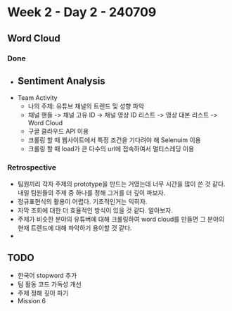 # Week 2 - Day 2 - 240709

## Word Cloud
### Done
- Sentiment Analysis
    - 
- Team Activity
    - 나의 주제: 유튜브 채널의 트렌드 및 성향 파악
    - 채널 핸들 -> 채널 고유 ID -> 채널 영상 ID 리스트 -> 영상 대본 리스트 -> Word Cloud
    - 구글 클라우드 API 이용
    - 크롤링 할 때 웹사이트에서 특정 조건을 기다려야 해 Selenuim 이용
    - 크롤링 할 때 load가 큰 다수의 url에 접속하여서 멀티스레딩 이용
### Retrospective
- 팀원끼리 각자 주제의 prototype을 만드는 거였는데 너무 시간을 많이 쓴 것 같다. 내일 팀원들의 주제 중 하나를 정해 그거를 더 깊이 파보자.
- 정규표현식의 활용이 어렵다. 기초적인거는 익히자.
- 자막 조회에 대한 더 효율적인 방식이 있을 것 같다. 알아보자.
- 주제가 비슷한 분야의 유튜버에 대해 크롤링하여 word cloud를 만들면 그 분야의 현재 트렌드에 대해 파악하기 용이할 것 같다.
- 

## TODO
- 한국어 stopword 추가
- 팀 활동 코드 가독성 개선
- 주제 정해 깊이 파기
- Mission 6